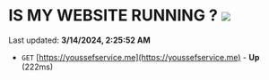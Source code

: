 # IS MY WEBSITE RUNNING ? [![](https://img.shields.io/static/v1?label=Sponsor&message=%E2%9D%A4&logo=GitHub&color=%23fe8e86)](https://github.com/sponsors/<username>)

Last updated: **3/14/2024, 2:25:52 AM**

- `GET` [https://youssefservice.me](https://youssefservice.me) - **Up** (222ms)
